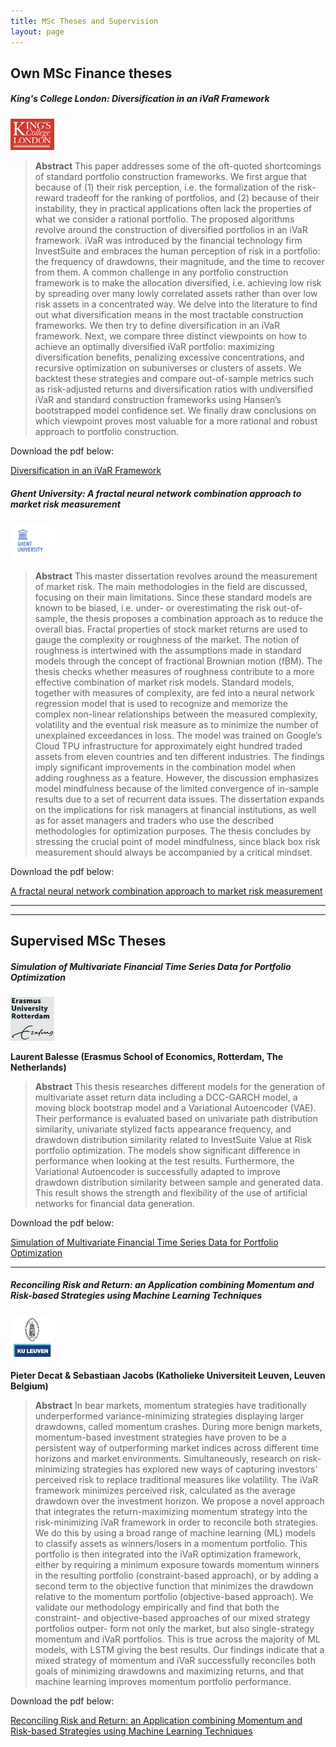 ```yaml
---
title: MSc Theses and Supervision
layout: page
---
```


## Own MSc Finance theses

##### King's College London: Diversification in an iVaR Framework
<img src="./assets/images/kings.png" alt="drawing" width="70"/>

> **Abstract** This paper addresses some of the oft-quoted shortcomings of standard portfolio construction frameworks. We first argue that because of (1) their risk perception, i.e. the formalization of the risk-reward tradeoff for the ranking of portfolios, and (2) because of their instability, they in practical applications often lack the properties of what we consider a rational portfolio. The proposed algorithms revolve around the construction of diversified portfolios in an iVaR framework. iVaR was introduced by the financial technology firm InvestSuite and embraces the human perception of risk in a portfolio: the frequency of drawdowns, their magnitude, and the time to recover from them. A common challenge in any portfolio construction framework is to make the allocation diversified, i.e. achieving low risk by spreading over many lowly correlated assets rather than over low risk assets in a concentrated way. We delve into the literature to find out what diversification means in the most tractable construction frameworks. We then try to define diversification in an iVaR framework. Next, we compare three distinct viewpoints on how to achieve an optimally diversified iVaR portfolio: maximizing diversification benefits, penalizing excessive concentrations, and recursive optimization on subuniverses or clusters of assets. We backtest these strategies and compare out-of-sample metrics such as risk-adjusted returns and diversification ratios with undiversified iVaR and standard construction frameworks using Hansen’s bootstrapped model confidence set. We finally draw conclusions on which viewpoint proves most valuable for a more rational and robust approach to portfolio construction.

Download the pdf below:

[Diversification in an iVaR Framework](./assets/EMIEL_LEMAHIEU_A09853.pdf)

##### Ghent University: A fractal neural network combination approach to market risk measurement
<img src="./assets/images/ghent.png" alt="drawing" width="70"/>

> **Abstract** This master dissertation revolves around the measurement of market risk. The main methodologies in the field are discussed, focusing on their main limitations. Since these standard models are known to be biased, i.e. under- or overestimating the risk out-of-sample, the thesis proposes a combination approach as to reduce the overall bias. Fractal properties of stock market returns are used to gauge the complexity or roughness of the market. The notion of roughness is intertwined with the assumptions made in standard models through the concept of fractional Brownian motion (fBM). The thesis checks whether measures of roughness contribute to a more effective combination of market risk models. Standard models, together with measures of complexity, are fed into a neural network regression model that is used to recognize and memorize the complex non-linear relationships between the measured complexity, volatility and the eventual risk measure as to minimize the number of unexplained exceedances in loss. The model was trained on Google’s Cloud TPU infrastructure for approximately eight hundred traded assets from eleven countries and ten different industries. The findings imply significant improvements in the combination model when adding roughness as a feature. However, the discussion emphasizes model mindfulness because of the limited convergence of in-sample results due to a set of recurrent data issues. The dissertation expands on the implications for risk managers at financial institutions, as well as for asset managers and traders who use the described methodologies for optimization purposes. The thesis concludes by stressing the crucial point of model mindfulness, since black box risk measurement should always be accompanied by a critical mindset.

Download the pdf below:

[A fractal neural network combination approach to market risk measurement](./assets/RUG01-002784334_2019_0001_AC.pdf)

----

----
## Supervised MSc Theses

##### Simulation of Multivariate Financial Time Series Data for Portfolio Optimization
<img src="./assets/images/rotterdam.png" alt="drawing" width="70"/>

**Laurent Balesse (Erasmus School of Economics, Rotterdam, The Netherlands)**

> **Abstract** This thesis researches different models for the generation of multivariate asset return data including a DCC-GARCH model, a moving block bootstrap model and a Variational Autoencoder (VAE). Their performance is evaluated based on univariate path distribution similarity, univariate stylized facts appearance frequency, and drawdown distribution similarity related to InvestSuite Value at Risk portfolio optimization. The models show significant difference in performance when looking at the test results. Furthermore, the Variational Autoencoder is successfully adapted to improve drawdown distribution similarity between sample and generated data. This result shows the strength and flexibility of the use of artificial networks for financial data generation.


Download the pdf below:

[Simulation of Multivariate Financial Time Series Data for Portfolio Optimization](./assets/Thesis_2021___Financial_time_series_prediction_with_deep_learning-7.pdf)

----

##### Reconciling Risk and Return: an Application combining Momentum and Risk-based Strategies using Machine Learning Techniques
<img src="./assets/images/leuven.png" alt="drawing" width="70"/>

**Pieter Decat & Sebastiaan Jacobs (Katholieke Universiteit Leuven, Leuven Belgium)**

> **Abstract** In bear markets, momentum strategies have traditionally underperformed variance-minimizing strategies displaying larger drawdowns, called momentum crashes. During more benign markets, momentum-based investment strategies have proven to be a persistent way of outperforming market indices across different time horizons and market environments. Simultaneously, research on risk-minimizing strategies has explored new ways of capturing investors’ perceived risk to replace traditional measures like volatility. The iVaR framework minimizes perceived risk, calculated as the average drawdown over the investment horizon. We propose a novel approach that integrates the return-maximizing momentum strategy into the risk-minimizing iVaR framework in order to reconcile both strategies. We do this by using a broad range of machine learning (ML) models to classify assets as winners/losers in a momentum portfolio. This portfolio is then integrated into the iVaR optimization framework, either by requiring a minimum exposure towards momentum winners in the resulting portfolio (constraint-based approach), or by adding a second term to the objective function that minimizes the drawdown relative to the momentum portfolio (objective-based approach). We validate our methodology empirically and find that both the constraint- and objective-based approaches of our mixed strategy portfolios outper- form not only the market, but also single-strategy momentum and iVaR portfolios. This is true across the majority of ML models, with LSTM giving the best results. Our findings indicate that a mixed strategy of momentum and iVaR successfully reconciles both goals of minimizing drawdowns and maximizing returns, and that machine learning improves momentum portfolio performance.

Download the pdf below:

[Reconciling Risk and Return: an Application combining Momentum and Risk-based Strategies using Machine Learning Techniques](./assets/Decat_Jacobs_Momentum.pdf)
